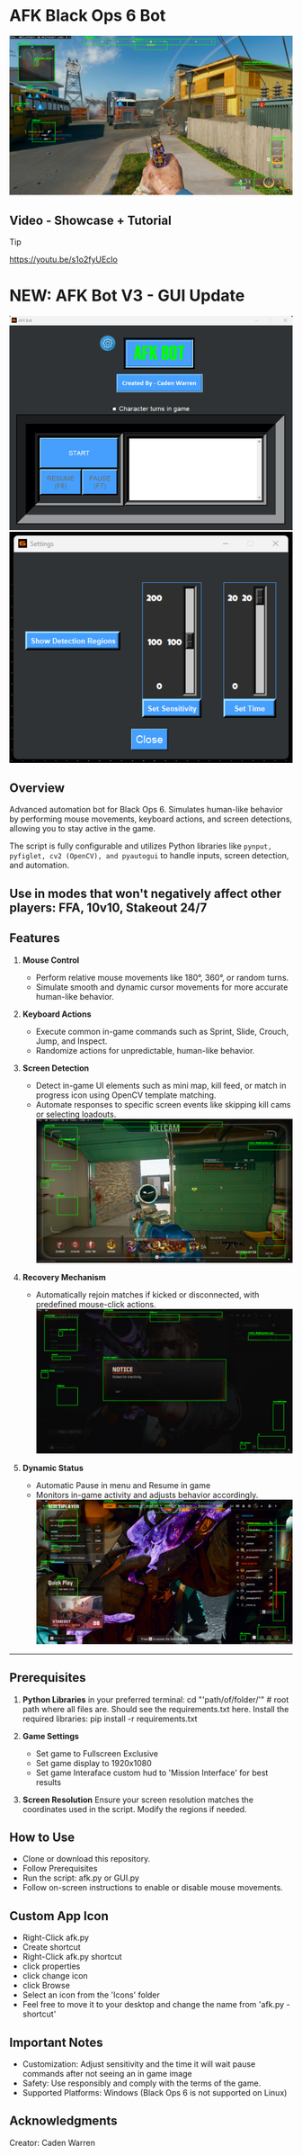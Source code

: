 # AFK Black Ops 6 Bot

![In Game Image](readme-imgs/ingame.png)

## Video - Showcase + Tutorial
> [!TIP]
> https://youtu.be/s1o2fyUEcIo

# NEW: AFK Bot V3 - GUI Update
![GUI](readme-imgs/GUIroot.png)
![GUI Settings](readme-imgs/GUIsettings.png)

## Overview

Advanced automation bot for Black Ops 6. Simulates human-like behavior by performing mouse movements, keyboard actions, and screen detections, allowing you to stay active in the game.

The script is fully configurable and utilizes Python libraries like `pynput, pyfiglet, cv2 (OpenCV), and pyautogui` to handle inputs, screen detection, and automation.

**Use in modes that won't negatively affect other players: FFA, 10v10, Stakeout 24/7**
---

## Features

1. **Mouse Control**
   - Perform relative mouse movements like 180°, 360°, or random turns.
   - Simulate smooth and dynamic cursor movements for more accurate human-like behavior.

2. **Keyboard Actions**
   - Execute common in-game commands such as Sprint, Slide, Crouch, Jump, and Inspect.
   - Randomize actions for unpredictable, human-like behavior.

3. **Screen Detection**
   - Detect in-game UI elements such as mini map, kill feed, or match in progress icon using OpenCV template matching.
   - Automate responses to specific screen events like skipping kill cams or selecting loadouts.
![Killcam](readme-imgs/killcam.png)

4. **Recovery Mechanism**
   - Automatically rejoin matches if kicked or disconnected, with predefined mouse-click actions.
![Kicked](readme-imgs/kicked.png)

5. **Dynamic Status**
   - Automatic Pause in menu and Resume in game
   - Monitors in-game activity and adjusts behavior accordingly.
   ![Menu](readme-imgs/menu.png)

---

## Prerequisites

1. **Python Libraries**
   in your preferred terminal: cd "'path/of/folder/'" # root path where all files are. Should see the requirements.txt here.
   Install the required libraries:
   pip install -r requirements.txt

2. **Game Settings**
   - Set game to Fullscreen Exclusive
   - Set game display to 1920x1080
   - Set game Interaface custom hud to 'Mission Interface' for best results

3. **Screen Resolution**
Ensure your screen resolution matches the coordinates used in the script. Modify the regions if needed.

## How to Use
- Clone or download this repository.
- Follow Prerequisites
- Run the script: afk.py or GUI.py
- Follow on-screen instructions to enable or disable mouse movements.

## Custom App Icon
- Right-Click afk.py
- Create shortcut
- Right-Click afk.py shortcut
- click properties
- click change icon
- click Browse
- Select an icon from the 'Icons' folder
- Feel free to move it to your desktop and change the name from 'afk.py - shortcut'
  
## Important Notes
- Customization: Adjust sensitivity and the time it will wait pause commands after not seeing an in game image
- Safety: Use responsibly and comply with the terms of the game.
- Supported Platforms: Windows (Black Ops 6 is not supported on Linux)

## Acknowledgments
Creator: Caden Warren
